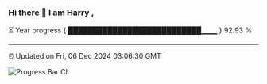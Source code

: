 ### Hi there 👋 I am Harry , 

⏳ Year progress { ███████████████████████████▁▁▁ } 92.93 %

---

⏰ Updated on Fri, 06 Dec 2024 03:06:30 GMT

![Progress Bar CI](https://github.com/duykhang68/duykhang68/workflows/Progress%20Bar%20CI/badge.svg)
